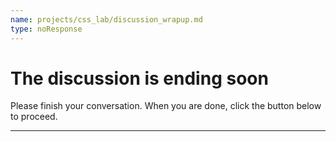 ```yaml
---
name: projects/css_lab/discussion_wrapup.md
type: noResponse
---
```


# The discussion is ending soon

Please finish your conversation. When you are done, click the button below to proceed.

---
